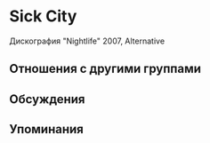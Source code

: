 # Sick City

Дискография
"Nightlife" 2007, Alternative

## Отношения с другими группами


## Обсуждения


## Упоминания


